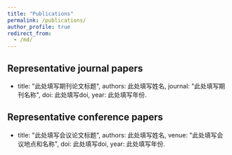 ```yaml
---
title: "Publications"
permalink: /publications/
author_profile: true
redirect_from: 
  - /md/
---
```


## Representative journal papers
  - title: "此处填写期刊论文标题",
    authors: 此处填写姓名,
    journal: "此处填写期刊名称",
    doi: 此处填写doi,
    year: 此处填写年份.
    
## Representative conference papers
  - title: "此处填写会议论文标题",
    authors: 此处填写姓名,
    venue: "此处填写会议地点和名称",
    doi: 此处填写doi,
    year: 此处填写年份.

